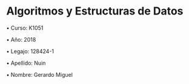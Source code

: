 # Algoritmos y Estructuras de Datos

• Curso: K1051

• Año: 2018

• Legajo: 128424-1

• Apellido: Nuin

• Nombre: Gerardo Miguel
